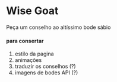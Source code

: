 <h1>Wise Goat</h1>
Peça um conselho ao altíssimo bode sábio

<h4>para consertar</h4>
<ol>
    <li>estilo da pagina</li>
    <li>animações</li>
    <li>traduzir os conselhos (?)</li>
    <li>imagens de bodes API (?)</li>
</ol>
